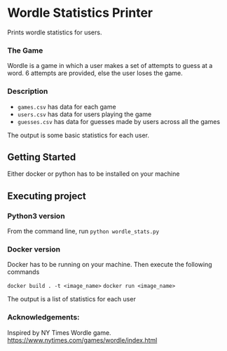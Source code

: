 # Wordle Statistics Printer
Prints wordle statistics for users.

### The Game
Wordle is a game in which a user makes a set of attempts to guess at a word. 6 attempts are provided, else the user loses the game.

### Description
- `games.csv` has data for each game
- `users.csv` has data for users playing the game
- `guesses.csv` has data for guesses made by users across all the games

The output is some basic statistics for each user.

## Getting Started
Either docker or python has to be installed on your machine

## Executing project

### Python3 version
From the command line, run 
`python wordle_stats.py`

### Docker version
Docker has to be running on your machine. Then execute the following commands

`docker build . -t <image_name>`
`docker run <image_name>`

The output is a list of statistics for each user

### Acknowledgements:
Inspired by NY Times Wordle game.
https://www.nytimes.com/games/wordle/index.html
